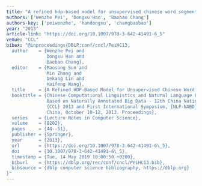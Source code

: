 ```yaml
---
title: "A refined hdp-based model for unsupervised chinese word segmentation"
authors: ['Wenzhe Pei', 'Dongxu Han', 'Baobao Chang']
authors-key: ['peiwenzhe', 'handongxu', 'changbaobao']
year: "2013"
article-link: "https://doi.org/10.1007/978-3-642-41491-6_5"
venue: "CCL"
bibex: "@inproceedings{DBLP:conf/cncl/PeiHC13,
  author    = {Wenzhe Pei and
               Dongxu Han and
               Baobao Chang},
  editor    = {Maosong Sun and
               Min Zhang and
               Dekang Lin and
               Haifeng Wang},
  title     = {A Refined HDP-Based Model for Unsupervised Chinese Word Segmentation},
  booktitle = {Chinese Computational Linguistics and Natural Language Processing
               Based on Naturally Annotated Big Data - 12th China National Conference,
               {CCL} 2013 and First International Symposium, {NLP-NABD} 2013, Suzhou,
               China, October 10-12, 2013. Proceedings},
  series    = {Lecture Notes in Computer Science},
  volume    = {8202},
  pages     = {44--51},
  publisher = {Springer},
  year      = {2013},
  url       = {https://doi.org/10.1007/978-3-642-41491-6\_5},
  doi       = {10.1007/978-3-642-41491-6\_5},
  timestamp = {Tue, 14 May 2019 10:00:50 +0200},
  biburl    = {https://dblp.org/rec/conf/cncl/PeiHC13.bib},
  bibsource = {dblp computer science bibliography, https://dblp.org}
}"
---
```

